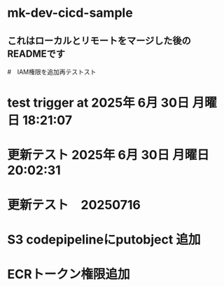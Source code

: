 # mk-dev-cicd-sample

## これはローカルとリモートをマージした後のREADMEです

#　IAM権限を追加再テストスト

# test trigger at 2025年 6月 30日 月曜日 18:21:07    

# 更新テスト 2025年 6月 30日 月曜日 20:02:31    

# 更新テスト　20250716

# S3 codepipelineにputobject 追加

# ECRトークン権限追加